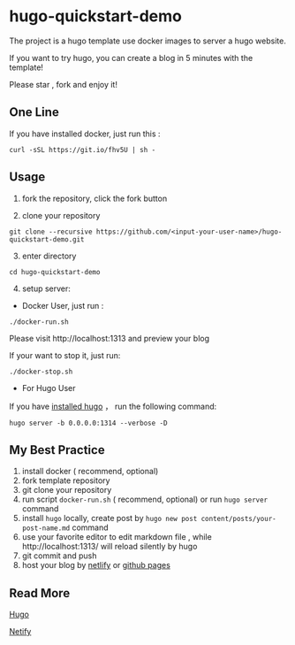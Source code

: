 hugo-quickstart-demo
====

The project is a hugo template use docker images to server a  hugo website.

If you want to try hugo,  you can create a blog in 5 minutes with the template!

Please star , fork and enjoy it!



## One Line

If you have installed docker, just run this :

```
curl -sSL https://git.io/fhv5U | sh -
```



## Usage


1. fork the repository, click the fork button


2. clone your repository

```
git clone --recursive https://github.com/<input-your-user-name>/hugo-quickstart-demo.git
```

3. enter directory

```
cd hugo-quickstart-demo
```

4. setup server:


- Docker User, just run :

```
./docker-run.sh
```

Please visit http://localhost:1313  and preview your blog

If your want to stop it, just run:

```
./docker-stop.sh
```

- For Hugo User

If you have [installed hugo](https://gohugo.io/getting-started/installing/) ， run the following command:

```
hugo server -b 0.0.0.0:1314 --verbose -D
```



## My Best Practice

1. install docker ( recommend, optional)
2. fork template repository
3. git clone your repository
4. run script  `docker-run.sh` ( recommend, optional)  or   run `hugo server` command
5. install `hugo` locally, create post by `hugo new post content/posts/your-post-name.md` command
6. use your favorite editor to edit markdown file , while   http://localhost:1313/  will reload silently by hugo
7. git commit and push
8. host your blog by [netlify](https://www.netlify.com/) or [github pages](https://gohugo.io/hosting-and-deployment/hosting-on-github/)




## Read More

[Hugo](https://gohugo.io/)

[Netify](https://www.netlify.com/)

